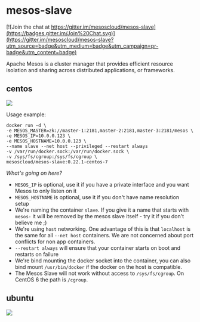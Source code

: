 # mesos-slave

[![Join the chat at https://gitter.im/mesoscloud/mesos-slave](https://badges.gitter.im/Join%20Chat.svg)](https://gitter.im/mesoscloud/mesos-slave?utm_source=badge&utm_medium=badge&utm_campaign=pr-badge&utm_content=badge)

Apache Mesos is a cluster manager that provides efficient resource isolation and sharing across distributed applications, or frameworks.

## centos

[![](https://badge.imagelayers.io/mesoscloud/mesos-slave:0.22.1-centos-7.svg)](https://imagelayers.io/?images=mesoscloud/mesos-slave:0.22.1-centos-7)

Usage example:

```
docker run -d \
-e MESOS_MASTER=zk://master-1:2181,master-2:2181,master-3:2181/mesos \
-e MESOS_IP=10.0.0.123 \
-e MESOS_HOSTNAME=10.0.0.123 \
--name slave --net host --privileged --restart always
-v /var/run/docker.sock:/var/run/docker.sock \
-v /sys/fs/cgroup:/sys/fs/cgroup \
mesoscloud/mesos-slave:0.22.1-centos-7
```

*What's going on here?*

- `MESOS_IP` is optional, use it if you have a private interface and you want Mesos to only listen on it
- `MESOS_HOSTNAME` is optional, use it if you don't have name resolution setup
- We're naming the container `slave`.  If you give it a name that starts with `mesos-` it will be removed by the mesos slave itself - try it if you don't believe me ;)
- We're using `host` networking.  One advantage of this is that `localhost` is the same for all `--net host` containers.  We are not concerned about port conflicts for non app containers.
- `--restart always` will ensure that your container starts on boot and restarts on failure
- We're bind mounting the docker socket into the container, you can also bind mount `/usr/bin/docker` if the docker on the host is compatible.
- The Mesos Slave will not work without access to `/sys/fs/cgroup`.  On CentOS 6 the path is `/cgroup`.

## ubuntu

[![](https://badge.imagelayers.io/mesoscloud/mesos-slave:0.22.1-ubuntu-14.04.svg)](https://imagelayers.io/?images=mesoscloud/mesos-slave:0.22.1-ubuntu-14.04)

